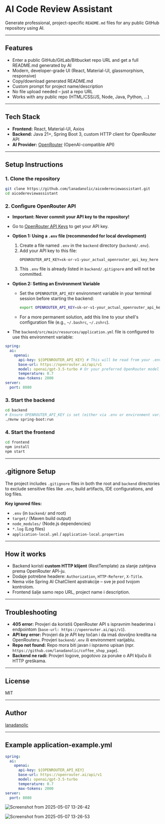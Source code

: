 # AI Code Review Assistant

Generate professional, project-specific `README.md` files for any public GitHub repository using AI.

---

## Features
- Enter a public GitHub/GitLab/Bitbucket repo URL and get a full README.md generated by AI
- Modern, developer-grade UI (React, Material-UI, glassmorphism, responsive)
- Copy/download generated README.md
- Custom prompt for project name/description
- No file upload needed – just a repo URL
- Works with any public repo (HTML/CSS/JS, Node, Java, Python, ...)

---

## Tech Stack
- **Frontend:** React, Material-UI, Axios
- **Backend:** Java 21+, Spring Boot 3, custom HTTP client for OpenRouter API
- **AI Provider:** [OpenRouter](https://openrouter.ai/) (OpenAI-compatible API)

---

## Setup Instructions

### 1. Clone the repository
```bash
git clone https://github.com/lanadanolic/aicodereviewassistant.git
cd aicodereviewassistant
```

### 2. Configure OpenRouter API
- **Important: Never commit your API key to the repository!**
- Go to [OpenRouter API Keys](https://openrouter.ai/keys) to get your API key.

- **Option 1: Using a `.env` file (recommended for local development)**
  1. Create a file named `.env` in the `backend` directory (`backend/.env`).
  2. Add your API key to this file:
     ```
     OPENROUTER_API_KEY=sk-or-v1-your_actual_openrouter_api_key_here
     ```
  3. This `.env` file is already listed in `backend/.gitignore` and will not be committed.

- **Option 2: Setting an Environment Variable**
  - Set the `OPENROUTER_API_KEY` environment variable in your terminal session before starting the backend:
    ```bash
    export OPENROUTER_API_KEY=sk-or-v1-your_actual_openrouter_api_key_here
    ```
  - For a more permanent solution, add this line to your shell's configuration file (e.g., `~/.bashrc`, `~/.zshrc`).

- The `backend/src/main/resources/application.yml` file is configured to use this environment variable:
```yaml
spring:
  ai:
    openai:
      api-key: ${OPENROUTER_API_KEY} # This will be read from your .env file or environment variable
      base-url: https://openrouter.ai/api/v1
      model: openai/gpt-3.5-turbo # Or your preferred OpenRouter model
      temperature: 0.7
      max-tokens: 2000
server:
  port: 8080
```

### 3. Start the backend
```bash
cd backend
# Ensure OPENROUTER_API_KEY is set (either via .env or environment variable)
./mvnw spring-boot:run
```

### 4. Start the frontend
```bash
cd frontend
npm install
npm start
```

---

## .gitignore Setup

The project includes `.gitignore` files in both the root and `backend` directories to exclude sensitive files like `.env`, build artifacts, IDE configurations, and log files.

**Key ignored files:**
- `.env` (in `backend/` and root)
- `target/` (Maven build output)
- `node_modules/` (Node.js dependencies)
- `*.log` (Log files)
- `application-local.yml` / `application-local.properties`

---

## How it works
- Backend koristi **custom HTTP klijent** (RestTemplate) za slanje zahtjeva prema OpenRouter API-ju.
- Dodaje potrebne headere: `Authorization`, `HTTP-Referer`, `X-Title`.
- Nema više Spring AI ChatClient apstrakcije – sve je pod tvojom kontrolom.
- Frontend šalje samo repo URL, project name i description.

---

## Troubleshooting
- **405 error:** Provjeri da koristiš OpenRouter API s ispravnim headerima i endpointom (`base-url: https://openrouter.ai/api/v1`).
- **API key error:** Provjeri da je API key točan i da imaš dovoljno kredita na OpenRouteru. Provjeri `backend/.env` ili environment varijablu.
- **Repo not found:** Repo mora biti javan i ispravno upisan (npr. `https://github.com/lanadanolic/coffee_shop_page`).
- **Backend ne radi:** Provjeri logove, pogotovo za poruke o API ključu ili HTTP greškama.

---

## License
MIT

---

## Author
[lanadanolic](https://github.com/lanadanolic)

---

## Example application-example.yml
```yaml
spring:
  ai:
    openai:
      api-key: ${OPENROUTER_API_KEY}
      base-url: https://openrouter.ai/api/v1
      model: openai/gpt-3.5-turbo
      temperature: 0.7
      max-tokens: 2000
server:
  port: 8080
```
![Screenshot from 2025-05-07 13-26-42](https://github.com/user-attachments/assets/78e62d60-ec02-4732-ba12-be84198c4e58)

![Screenshot from 2025-05-07 13-26-53](https://github.com/user-attachments/assets/f6faf12a-7fe4-443a-8f1d-2fb74aaa8173)

